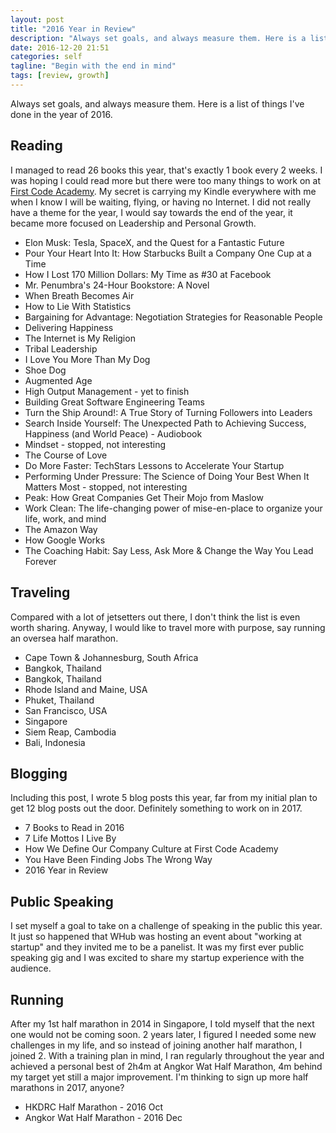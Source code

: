 ```yaml
---
layout: post
title: "2016 Year in Review"
description: "Always set goals, and always measure them. Here is a list of things Kevon has done in the year of 2016."
date: 2016-12-20 21:51
categories: self
tagline: "Begin with the end in mind"
tags: [review, growth]
---
```


Always set goals, and always measure them. Here is a list of things I've done in the year of 2016.

## Reading

I managed to read 26 books this year, that's exactly 1 book every 2 weeks. I was hoping I could read more but there were too many things to work on at <a href="http://firstcodeacademy.com" target="_blank">First Code Academy</a>. My secret is carrying my Kindle everywhere with me when I know I will be waiting, flying, or having no Internet. I did not really have a theme for the year, I would say towards the end of the year, it became more focused on Leadership and Personal Growth.

<ul>
	<li>Elon Musk: Tesla, SpaceX, and the Quest for a Fantastic Future</li>
	<li>Pour Your Heart Into It: How Starbucks Built a Company One Cup at a Time</li>
	<li>How I Lost 170 Million Dollars: My Time as #30 at Facebook</li>
	<li>Mr. Penumbra's 24-Hour Bookstore: A Novel</li>
	<li>When Breath Becomes Air</li>
	<li>How to Lie With Statistics</li>
	<li>Bargaining for Advantage: Negotiation Strategies for Reasonable People</li>
	<li>Delivering Happiness</li>
	<li>The Internet is My Religion</li>
	<li>Tribal Leadership</li>
	<li>I Love You More Than My Dog</li>
	<li>Shoe Dog</li>
	<li>Augmented Age</li>
	<li>High Output Management - yet to finish</li>
	<li>Building Great Software Engineering Teams</li>
	<li>Turn the Ship Around!: A True Story of Turning Followers into Leaders</li>
	<li>Search Inside Yourself: The Unexpected Path to Achieving Success, Happiness (and World Peace) - Audiobook</li>
	<li>Mindset - stopped, not interesting</li>
	<li>The Course of Love</li>
	<li>Do More Faster: TechStars Lessons to Accelerate Your Startup</li>
	<li>Performing Under Pressure: The Science of Doing Your Best When It Matters Most - stopped, not interesting</li>
	<li>Peak: How Great Companies Get Their Mojo from Maslow</li>
	<li>Work Clean: The life-changing power of mise-en-place to organize your life, work, and mind</li>
	<li>The Amazon Way</li>
	<li>How Google Works</li>
	<li>The Coaching Habit: Say Less, Ask More & Change the Way You Lead Forever</li>
</ul>


## Traveling

Compared with a lot of jetsetters out there, I don't think the list is even worth sharing. Anyway, I would like to travel more with purpose, say running an oversea half marathon.

<ul>
	<li>Cape Town & Johannesburg, South Africa</li>
	<li>Bangkok, Thailand</li>
	<li>Bangkok, Thailand</li>
	<li>Rhode Island and Maine, USA</li>
	<li>Phuket, Thailand</li>
	<li>San Francisco, USA</li>
	<li>Singapore</li>
	<li>Siem Reap, Cambodia</li>
	<li>Bali, Indonesia</li>
</ul>

## Blogging

Including this post, I wrote 5 blog posts this year, far from my initial plan to get 12 blog posts out the door. Definitely something to work on in 2017.

<ul>
	<li>7 Books to Read in 2016</li>
	<li>7 Life Mottos I Live By</li>
	<li>How We Define Our Company Culture at First Code Academy</li>
	<li>You Have Been Finding Jobs The Wrong Way</li>
	<li>2016 Year in Review</li>
</ul>

## Public Speaking

I set myself a goal to take on a challenge of speaking in the public this year. It just so happened that WHub was hosting an event about "working at startup" and they invited me to be a panelist. It was my first ever public speaking gig and I was excited to share my startup experience with the audience.

## Running

After my 1st half marathon in 2014 in Singapore, I told myself that the next one would not be coming soon. 2 years later, I figured I needed some new challenges in my life, and so instead of joining another half marathon, I joined 2. With a training plan in mind, I ran regularly throughout the year and achieved a personal best of 2h4m at Angkor Wat Half Marathon, 4m behind my target yet still a major improvement. I'm thinking to sign up more half marathons in 2017, anyone?

<ul>
	<li>HKDRC Half Marathon - 2016 Oct</li>
	<li>Angkor Wat Half Marathon - 2016 Dec</li>
</ul>

